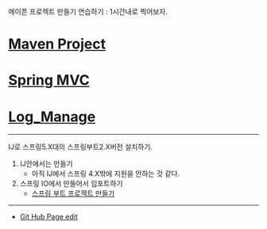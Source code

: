 
메이픈 프로젝트 만들기 연습하기 : 1시간내로 찍어보자.
# [Maven Project](../study/maven_project.md)
# [Spring MVC](../study/spring_mvc.md)
# [Log_Manage](../study/log_manage.md)

---

IJ로 스프링5.X대의 스프링부트2.X버전 설치하기.
1. IJ안에서는 만들기
   - 아직 IJ에서 스프링 4.X밖에 지원을 안하는 것 같다.
2. 스프링 IO에서 만들어서 임포트하기
   - [스프링 부트 프로젝트 만들기](https://start.spring.io/)

---

* [Git Hub Page edit](../ref/github_page.md)


